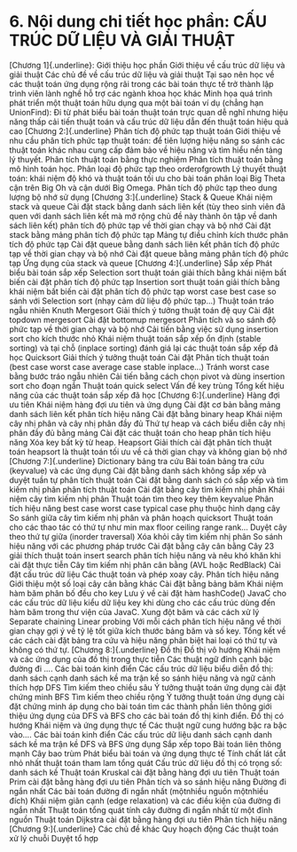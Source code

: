 # 6. Nội dung chi tiết học phần: CẤU TRÚC DỮ LIỆU VÀ GIẢI THUẬT
[Chương 1]{.underline}: Giới thiệu học phần
Giới thiệu về cấu trúc dữ liệu và giải thuật Các chủ đề về cấu trúc dữ liệu và giải thuật Tại sao nên học về các thuật toán ứng dụng rộng rãi trong các bài toán thực tế trở thành lập trình viên lành nghề hỗ trợ các ngành khoa học khác Minh họa quá trình phát triển một thuật toán hữu dụng qua một bài toán ví dụ (chẳng hạn UnionFind): Đi từ phát biểu bài toán thuật toán trực quan dễ nghĩ nhưng hiệu năng thấp cải tiến thuật toán và cấu trúc dữ liệu dẫn đến thuật toán hiệu quả cao
[Chương 2:]{.underline} Phân tích độ phức tạp thuật toán Giới thiệu về nhu cầu phân tích phức tạp thuật toán: để tiên lượng hiệu năng so sánh các thuật toán khác nhau cung cấp đảm bảo về hiệu năng và tìm hiểu nền tảng lý thuyết. Phân tích thuật toán bằng thực nghiệm Phân tích thuật toán bằng mô hình toán học. Phân loại độ phức tạp theo orderofgrowth Lý thuyết thuật toán: khái niệm độ khó và thuật toán tối ưu cho bài toán phân loại Big Theta cận trên Big Oh và cận dưới Big Omega. Phân tích độ phức tạp theo dung lượng bộ nhớ sử dụng
[Chương 3:]{.underline} Stack & Queue Khái niệm stack và queue Cài đặt stack bằng danh sách liên kết (tùy theo sinh viên đã quen với danh sách liên kết mà mở rộng chủ đề này thành ôn tập về danh sách liên kết) phân tích độ phức tạp về thời gian chạy và bộ nhớ Cài đặt stack bằng mảng phân tích độ phức tạp Mảng tự điều chỉnh kích thước phân tích độ phức tạp Cài đặt queue bằng danh sách liên kết phân tích độ phức tạp về thời gian chạy và bộ nhớ Cài đặt queue bằng mảng phân tích độ phức tạp Ứng dụng của stack và queue
[Chương 4:]{.underline} Sắp xếp Phát biểu bài toán sắp xếp Selection sort thuật toán giải thích bằng khái niệm bất biến cài đặt phân tích độ phức tạp Insertion sort thuật toán giải thích bằng khái niệm bất biến cài đặt phân tích độ phức tạp worst case best case so sánh với Selection sort (nhạy cảm dữ liệu độ phức tạp...) Thuật toán tráo ngẫu nhiên Knuth Mergesort Giải thích ý tưởng thuật toán đệ quy Cài đặt topdown mergesort Cài đặt bottomup mergesort Phân tích và so sánh độ phức tạp về thời gian chạy và bộ nhớ Cải tiến bằng việc sử dụng insertion sort cho kích thước nhỏ Khái niệm thuật toán sắp xếp ổn định (stable sorting) và tại chỗ (inplace sorting) đánh giá lại các thuật toán sắp xếp đã học Quicksort Giải thích ý tưởng thuật toán Cài đặt Phân tích thuật toán (best case worst case average case stable inplace...) Tránh worst case bằng bước tráo ngẫu nhiên Cải tiến bằng cách chọn pivot và dùng insertion sort cho đoạn ngắn Thuật toán quick select Vấn đề key trùng Tổng kết hiệu năng của các thuật toán sắp xếp đã học
[Chương 6:]{.underline} Hàng đợi ưu tiên Khái niệm hàng đợi ưu tiên và ứng dụng Cài đặt cơ bản bằng mảng danh sách liên kết phân tích hiệu năng Cài đặt bằng binary heap Khái niệm cây nhị phân và cây nhị phân đầy đủ Thứ tự heap và cách biểu diễn cây nhị phân đầy đủ bằng mảng Cài đặt các thuật toán cho heap phân tích hiệu năng Xóa key bất kỳ từ heap. Heapsort Giải thích cài đặt phân tích thuật toán heapsort là thuật toán tối ưu về cả thời gian chạy và không gian bộ nhớ
[Chương 7:]{.underline} Dictionary bảng tra cứu Bài toán bảng tra cứu (keyvalue) và các ứng dụng Cài đặt bằng danh sách không sắp xếp và duyệt tuần tự phân tích thuật toán Cài đặt bằng danh sách có sắp xếp và tìm kiếm nhị phân phân tích thuật toán Cài đặt bằng cây tìm kiếm nhị phân Khái niệm cây tìm kiếm nhị phân Thuật toán tìm theo key thêm keyvalue Phân tích hiệu năng best case worst case typical case phụ thuộc hình dạng cây So sánh giữa cây tìm kiếm nhị phân và phân hoạch quicksort Thuật toán cho các thao tác có thứ tự như min max floor ceiling range rank... Duyệt cây theo thứ tự giữa (inorder traversal) Xóa khỏi cây tìm kiếm nhị phân So sánh hiệu năng với các phương pháp trước Cài đặt bằng cây cân bằng Cây 23 giải thích thuật toán insert search phân tích hiệu năng và nêu khó khăn khi cài đặt thực tiễn Cây tìm kiếm nhị phân cân bằng (AVL hoặc RedBlack) Cài đặt cấu trúc dữ liệu Các thuật toán và phép xoay cây. Phân tích hiệu năng Giới thiệu một số loại cây cân bằng khác Cài đặt bằng bảng băm Khái niệm hàm băm phân bố đều cho key Lưu ý về cài đặt hàm hashCode() JavaC cho các cấu trúc dữ liệu kiểu dữ liệu key khi dùng cho các cấu trúc dùng đến hàm băm trong thư viện của JavaC. Xung đột băm và các cách xử lý Separate chaining Linear probing Với mỗi cách phân tích hiệu năng về thời gian chạy gợi ý về tỷ lệ tốt giữa kích thước bảng băm và số key. Tổng kết về các cách cài đặt bảng tra cứu và hiệu năng phân biệt hai loại có thứ tự và không có thứ tự.
[Chương 8:]{.underline} Đồ thị Đồ thị vô hướng Khái niệm và các ứng dụng của đồ thị trong thực tiễn Các thuật ngữ đỉnh cạnh bậc đường đi .... Các bài toán kinh điển Các cấu trúc dữ liệu biểu diễn đồ thị: danh sách cạnh danh sách kề ma trận kề so sánh hiệu năng và ngữ cảnh thích hợp DFS Tìm kiếm theo chiều sâu Ý tưởng thuật toán ứng dụng cài đặt chứng minh BFS Tìm kiếm theo chiều rộng Ý tưởng thuật toán ứng dụng cài đặt chứng minh áp dụng cho bài toán tìm các thành phần liên thông giới thiệu ứng dụng của DFS và BFS cho các bài toán đồ thị kinh điển. Đồ thị có hướng Khái niệm và ứng dụng thực tế Các thuật ngữ cung hướng bậc ra bậc vào.... Các bài toán kinh điển Các cấu trúc dữ liệu danh sách cạnh danh sách kề ma trận kề DFS và BFS ứng dụng Sắp xếp topo Bài toán liên thông mạnh Cây bao trùm Phát biểu bài toán và ứng dụng thực tế Tính chất lát cắt nhỏ nhất thuật toán tham lam tổng quát Cấu trúc dữ liệu đồ thị có trọng số: danh sách kề Thuật toán Kruskal cài đặt bằng hàng đợi ưu tiên Thuật toán Prim cài đặt bằng hàng đợi ưu tiên Phân tích và so sánh hiệu năng Đường đi ngắn nhất Các bài toán đường đi ngắn nhất (mộtnhiều nguồn mộtnhiều đích) Khái niệm giãn cạnh (edge relaxation) và các điều kiện của đường đi ngắn nhất Thuật toán tổng quát tính cây đường đi ngắn nhất từ một đỉnh nguồn Thuật toán Dijkstra cài đặt bằng hàng đợi ưu tiên Phân tích hiệu năng
[Chương 9:]{.underline} Các chủ đề khác Quy hoạch động Các thuật toán xử lý chuỗi Duyệt tổ hợp
